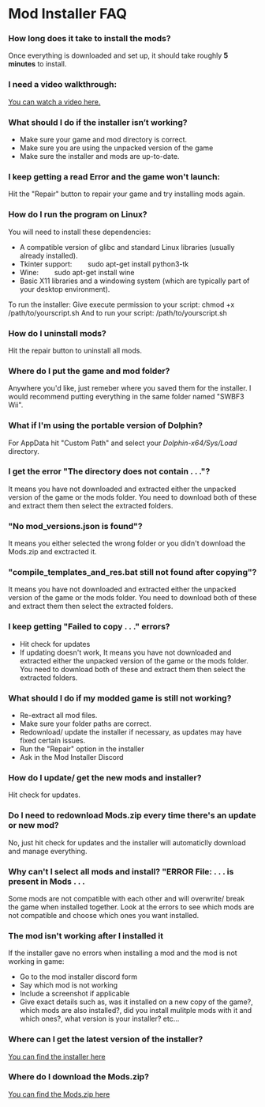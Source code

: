 # Mod Installer FAQ

### **How long does it take to install the mods?**

Once everything is downloaded and set up, it should take roughly **5 minutes** to install.

### **I need a video walkthrough:**
[You can watch a video here.](https://youtu.be/wxS2aQExOJw?si=fxBKt4HvDNVmJq-x)

### **What should I do if the installer isn’t working?**

- Make sure your game and mod directory is correct.
- Make sure you are using the unpacked version of the game
- Make sure the installer and mods are up-to-date.

### **I keep getting a read Error and the game won't launch:**

Hit the "Repair" button to repair your game and try installing mods again.

### **How do I run the program on Linux?**

You will need to install these dependencies:
- A compatible version of glibc and standard Linux libraries (usually already installed).
- Tkinter support: 
  sudo apt-get install python3-tk
- Wine:
  sudo apt-get install wine
- Basic X11 libraries and a windowing system (which are typically part of your desktop environment).

To run the installer:
     Give execute permission to your script:
            chmod +x /path/to/yourscript.sh
     And to run your script:
            /path/to/yourscript.sh

### **How do I uninstall mods?**

Hit the repair button to uninstall all mods.

### **Where do I put the game and mod folder?**

Anywhere you'd like, just remeber where you saved them for the installer. I would recommend putting everything in the same folder named "SWBF3 Wii".

### **What if I'm using the portable version of Dolphin?**

For AppData hit "Custom Path" and select your *Dolphin-x64/Sys/Load* directory.

### **I get the error "The directory does not contain . . ."?**

It means you have not downloaded and extracted either the unpacked version of the game or the mods folder. You need to download both of these and extract them then select the extracted folders.

### **"No mod_versions.json is found"?**

It means you either selected the wrong folder or you didn't download the Mods.zip and exctracted it.

### **"compile_templates_and_res.bat still not found after copying"?**

It means you have not downloaded and extracted either the unpacked version of the game or the mods folder. You need to download both of these and extract them then select the extracted folders.

### **I keep getting "Failed to copy . . ." errors?**

- Hit check for updates
- If updating doesn't work, It means you have not downloaded and extracted either the unpacked version of the game or the mods folder. You need to download both of these and extract them then select the extracted folders.

### **What should I do if my modded game is still not working?**

- Re-extract all mod files.
- Make sure your folder paths are correct.
- Redownload/ update the installer if necessary, as updates may have fixed certain issues.
- Run the "Repair" option in the installer
- Ask in the Mod Installer Discord
### **How do I update/ get the new mods and installer?**

Hit check for updates.

### **Do I need to redownload Mods.zip every time there's an update or new mod?**

No, just hit check for updates and the installer will automaticlly download and manage everything.

### **Why can't I select all mods and install? "ERROR File: . . . is present in Mods . . .**

Some mods are not compatible with each other and will overwrite/ break the game when installed together. Look at the errors to see which mods are not compatible and choose which ones you want installed.

### **The mod isn't working after I installed it**

If the installer gave no errors when installing a mod and the mod is not working in game:

- Go to the mod installer discord form
- Say which mod is not working
- Include a screenshot if applicable
- Give exact details such as, was it installed on a new copy of the game?, which mods are also installed?, did you install mulitple mods with it and which ones?, what version is your installer? etc...

### **Where can I get the latest version of the installer?**

[You can find the installer here](https://github.com/MichaelZaugg/SWBF3-Wii-Mod-Installer/releases/tag/swbf3_wii_mod_installer_v4.1)

### **Where do I download the Mods.zip?**

[You can find the Mods.zip here](https://drive.google.com/drive/folders/1M57v282fMxKLYZlict_QWcGScVRQsJi5?usp=drive_link)
